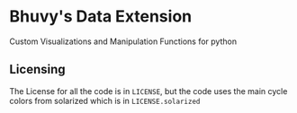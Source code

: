 # Bhuvy's Data Extension

Custom Visualizations and Manipulation Functions for python

## Licensing

The License for all the code is in `LICENSE`, but the code uses the main cycle colors from solarized which is in `LICENSE.solarized`
